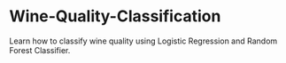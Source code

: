 # Wine-Quality-Classification
Learn how to classify wine quality using Logistic Regression and Random Forest Classifier.
